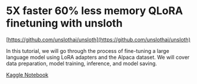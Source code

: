 # 5X faster 60% less memory QLoRA finetuning with unsloth

[https://github.com/unslothai/unsloth](https://github.com/unslothai/unsloth)


In this tutorial, we will go through the process of fine-tuning a large language model using LoRA adapters and the Alpaca dataset. We will cover data preparation, model training, inference, and model saving.

[Kaggle Notebook](https://www.kaggle.com/code/danielhanchen/kaggle-mistral-7b-unsloth-notebook)

